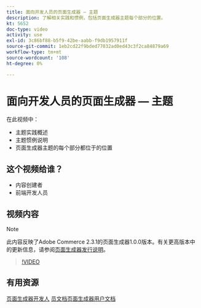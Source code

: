 ```yaml
---
title: 面向开发人员的页面生成器 — 主题
description: 了解相关实践和惯例​，包括页面生成器主题每个部分的位置。
kt: 5652
doc-type: video
activity: use
exl-id: 3c86bf88-b5f9-42be-aabb-f9db1957911f
source-git-commit: 1eb2cd22f9bded77032ad0ed43c3f2ca84879a69
workflow-type: tm+mt
source-wordcount: '108'
ht-degree: 0%

---
```


# 面向开发人员的页面生成器 — 主题

在此视频中：

- 主题实践概述
- 主题惯例说&#x200B;明
- 页面生成器主题的每个部分都位于&#x200B;的位置

## 这个视频给谁？

- 内容创建者
- 前端开发人员

## 视频内容

>[!NOTE]
>
>此内容反映了Adobe Commerce 2.3.1的页面生成器1.0.0版本。有关更高版本中的更新信息，请参阅[页面生成器发行说明](https://devdocs.magento.com/page-builder/docs/release-notes.html)。

>[!VIDEO](https://video.tv.adobe.com/v/35711?quality=12&learn=on)

## 有用资源

[页面生成器开发人](https://devdocs.magento.com/page-builder/docs/index.html)
[员文档页面生成器用户文档](https://docs.magento.com/user-guide/cms/page-builder.html)

